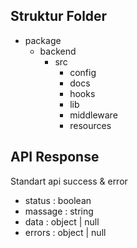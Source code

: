 ## Struktur Folder

-   package
    -   backend
        -   src
            -   config
            -   docs
            -   hooks
            -   lib
            -   middleware
            -   resources

## API Response

Standart api success & error

-   status : boolean
-   massage : string
-   data : object | null
-   errors : object | null
